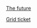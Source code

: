 [The future](https://codesandbox.io/s/gracious-mclaren-pq13n?file=/index.html)

[Grid ticket](https://codesandbox.io/s/elegant-snow-k6wup)

